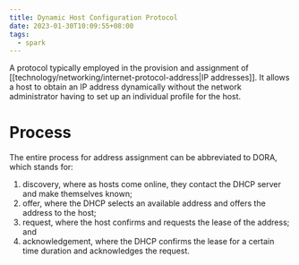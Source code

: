```yaml
---
title: Dynamic Host Configuration Protocol
date: 2023-01-30T10:09:55+08:00
tags:
  - spark
---
```


A protocol typically employed in the provision and assignment of [[technology/networking/internet-protocol-address|IP addresses]]. It allows a host to obtain an IP address dynamically without the network administrator having to set up an individual profile for the host.

# Process

The entire process for address assignment can be abbreviated to DORA, which stands for:
1. discovery, where as hosts come online, they contact the DHCP server and make themselves known;
2. offer, where the DHCP selects an available address and offers the address to the host;
3. request, where the host confirms and requests the lease of the address; and
4. acknowledgement, where the DHCP confirms the lease for a certain time duration and acknowledges the request.
